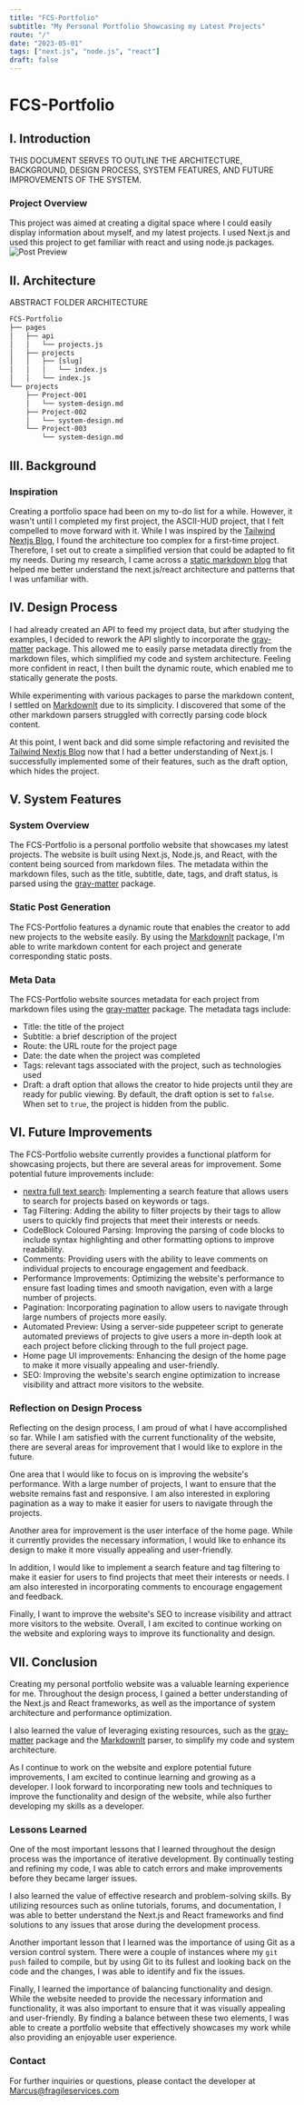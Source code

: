 ```yaml
---
title: "FCS-Portfolio"
subtitle: "My Personal Portfolio Showcasing my Latest Projects"
route: "/"
date: "2023-05-01"
tags: ["next.js", "node.js", "react"]
draft: false
---
```


# FCS-Portfolio

## I. Introduction

THIS DOCUMENT SERVES TO OUTLINE THE ARCHITECTURE, BACKGROUND, DESIGN PROCESS, SYSTEM FEATURES, AND FUTURE IMPROVEMENTS OF THE SYSTEM.

### Project Overview

This project was aimed at creating a digital space where I could easily display information about myself, and my latest projects. I used Next.js and used this project to get familiar with react and using node.js packages.
![Post Preview](/posts/projects/preview-fcs-portfolio.png)

## II. Architecture

ABSTRACT FOLDER ARCHITECTURE

```txt
FCS-Portfolio
├── pages
│   ├── api
│   │   └── projects.js
│   ├── projects
│   │   ├── [slug]
│   │   │   └── index.js
│   │   └── index.js
└── projects
    ├── Project-001
    │   └── system-design.md
    ├── Project-002
    │   └── system-design.md
    └── Project-003
        └── system-design.md

```

## III. Background

### Inspiration

Creating a portfolio space had been on my to-do list for a while. However, it wasn't until I completed my first project, the ASCII-HUD project, that I felt compelled to move forward with it. While I was inspired by the [Tailwind Nextjs Blog](https://vercel.com/new/templates/next.js/tailwind-css-starter-blog), I found the architecture too complex for a first-time project. Therefore, I set out to create a simplified version that could be adapted to fit my needs. During my research, I came across a [static markdown blog](https://github.com/pixegami/nextjs-blog-tutorial) that helped me better understand the next.js/react architecture and patterns that I was unfamiliar with.

## IV. Design Process

I had already created an API to feed my project data, but after studying the examples, I decided to rework the API slightly to incorporate the [gray-matter](https://www.npmjs.com/package/gray-matter) package. This allowed me to easily parse metadata directly from the markdown files, which simplified my code and system architecture. Feeling more confident in react, I then built the dynamic route, which enabled me to statically generate the posts.

While experimenting with various packages to parse the markdown content, I settled on [MarkdownIt](https://www.npmjs.com/package/markdown-it) due to its simplicity. I discovered that some of the other markdown parsers struggled with correctly parsing code block content.

At this point, I went back and did some simple refactoring and revisited the [Tailwind Nextjs Blog](https://vercel.com/new/templates/next.js/tailwind-css-starter-blog) now that I had a better understanding of Next.js. I successfully implemented some of their features, such as the draft option, which hides the project.

## V. System Features

### System Overview

The FCS-Portfolio is a personal portfolio website that showcases my latest projects. The website is built using Next.js, Node.js, and React, with the content being sourced from markdown files. The metadata within the markdown files, such as the title, subtitle, date, tags, and draft status, is parsed using the [gray-matter](https://www.npmjs.com/package/gray-matter) package.

### Static Post Generation

The FCS-Portfolio features a dynamic route that enables the creator to add new projects to the website easily. By using the [MarkdownIt](https://www.npmjs.com/package/markdown-it) package, I'm able to write markdown content for each project and generate corresponding static posts.

### Meta Data

The FCS-Portfolio website sources metadata for each project from markdown files using the [gray-matter](https://www.npmjs.com/package/gray-matter) package. The metadata tags include:

- Title: the title of the project
- Subtitle: a brief description of the project
- Route: the URL route for the project page
- Date: the date when the project was completed
- Tags: relevant tags associated with the project, such as technologies used
- Draft: a draft option that allows the creator to hide projects until they are ready for public viewing. By default, the draft option is set to `false`. When set to `true`, the project is hidden from the public.

## VI. Future Improvements

The FCS-Portfolio website currently provides a functional platform for showcasing projects, but there are several areas for improvement. Some potential future improvements include:

- [nextra full text search](https://nextra.site): Implementing a search feature that allows users to search for projects based on keywords or tags.
- Tag Filtering: Adding the ability to filter projects by their tags to allow users to quickly find projects that meet their interests or needs.
- CodeBlock Coloured Parsing: Improving the parsing of code blocks to include syntax highlighting and other formatting options to improve readability.
- Comments: Providing users with the ability to leave comments on individual projects to encourage engagement and feedback.
- Performance Improvements: Optimizing the website's performance to ensure fast loading times and smooth navigation, even with a large number of projects.
- Pagination: Incorporating pagination to allow users to navigate through large numbers of projects more easily.
- Automated Preview: Using a server-side puppeteer script to generate automated previews of projects to give users a more in-depth look at each project before clicking through to the full project page.
- Home page UI improvements: Enhancing the design of the home page to make it more visually appealing and user-friendly.
- SEO: Improving the website's search engine optimization to increase visibility and attract more visitors to the website.

### Reflection on Design Process

Reflecting on the design process, I am proud of what I have accomplished so far. While I am satisfied with the current functionality of the website, there are several areas for improvement that I would like to explore in the future.

One area that I would like to focus on is improving the website's performance. With a large number of projects, I want to ensure that the website remains fast and responsive. I am also interested in exploring pagination as a way to make it easier for users to navigate through the projects.

Another area for improvement is the user interface of the home page. While it currently provides the necessary information, I would like to enhance its design to make it more visually appealing and user-friendly.

In addition, I would like to implement a search feature and tag filtering to make it easier for users to find projects that meet their interests or needs. I am also interested in incorporating comments to encourage engagement and feedback.

Finally, I want to improve the website's SEO to increase visibility and attract more visitors to the website. Overall, I am excited to continue working on the website and exploring ways to improve its functionality and design.

## VII. Conclusion

Creating my personal portfolio website was a valuable learning experience for me. Throughout the design process, I gained a better understanding of the Next.js and React frameworks, as well as the importance of system architecture and performance optimization.

I also learned the value of leveraging existing resources, such as the [gray-matter](https://www.npmjs.com/package/gray-matter) package and the [MarkdownIt](https://www.npmjs.com/package/markdown-it) parser, to simplify my code and system architecture.

As I continue to work on the website and explore potential future improvements, I am excited to continue learning and growing as a developer. I look forward to incorporating new tools and techniques to improve the functionality and design of the website, while also further developing my skills as a developer.

### Lessons Learned

One of the most important lessons that I learned throughout the design process was the importance of iterative development. By continually testing and refining my code, I was able to catch errors and make improvements before they became larger issues.

I also learned the value of effective research and problem-solving skills. By utilizing resources such as online tutorials, forums, and documentation, I was able to better understand the Next.js and React frameworks and find solutions to any issues that arose during the development process.

Another important lesson that I learned was the importance of using Git as a version control system. There were a couple of instances where my `git push` failed to compile, but by using Git to its fullest and looking back on the code and the changes, I was able to identify and fix the issues.

Finally, I learned the importance of balancing functionality and design. While the website needed to provide the necessary information and functionality, it was also important to ensure that it was visually appealing and user-friendly. By finding a balance between these two elements, I was able to create a portfolio website that effectively showcases my work while also providing an enjoyable user experience.

### Contact

For further inquiries or questions, please contact the developer at Marcus@fragileservices.com
